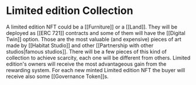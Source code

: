 # Limited edition Collection

A limited edition NFT could be a [[Furniture]] or a [[Land]]. They will be deployed as [[ERC 721]] contracts and some of them will have the [[Digital Twin]] option.
Those are the most valuable (and expensive) pieces of art made by [[Habitat Studio]] and other [[Partnership with other studios|famous studios]].
There will be a few pieces of this kind of collection to achieve scarcity, each one will be different from others.
Limited edition's owners will receive the most advantageous gain from the rewarding system.
For each new minted Limited edition NFT the buyer will receive also some [[Governance Token]]s.